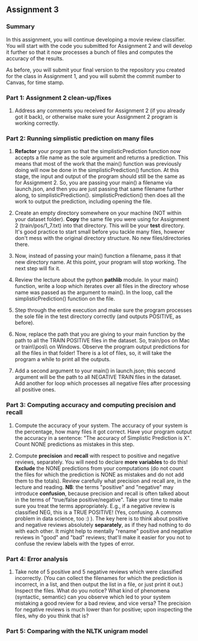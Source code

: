 ## Assignment 3

### Summary

In this assignment, you will continue developing a movie review classifier. 
You will start with the code you submitted for Assignment 2 and will develop it further so that it now processes a bunch of files and computes the accuracy of the results.

As before, you will submit your final version to the repository you created for the class in Assignment 1, and you will submit the commit number to Canvas, for time stamp.

### Part 1: Assignment 2 clean-up/fixes
1. Address any comments you received for Assignment 2 (if you already got it back), or otherwise make sure your Assignment 2 program is working correctly.

### Part 2: Running simplistic prediction on many files
1. **Refactor** your program so that the simplisticPrediction function now accepts a file name as the sole argument and returns a prediction. This means that most of the work that the main() function was previously doing will now be done in the simplisticPrediction() function. At this stage, the input and output of the program should still be the same as for Assignment 2. So, you are passing your main() a filename via launch.json, and then you are just passing that same filename further along, to simplisticPrediction(). simplisticPrediction() then does all the work to output the prediction, including opening the file.

2. Create an empty directory somewhere on your machine (NOT within your dataset folder). **Copy** the same file you were using for Assignment 2 (train/pos/1_7.txt) into that directory. This will be your **test** directory. It's good practice to start small before you tackle many files, however don't mess with the original directory structure. No new files/directories there.

3. Now, instead of passing your main() function a filename, pass it that new directory name. At this point, your program will stop working. The next step will fix it.

4. Review the lecture about the python **pathlib** module. In your main() function, write a loop which iterates over all files in the directory whose name was passed as the argument to main(). In the loop, call the simplisticPrediction() function on the file.

5. Step through the entire execution and make sure the program processes the sole file in the test directory correctly (and outputs POSITIVE, as before).

6. Now, replace the path that you are giving to your main function by the path to all the TRAIN POSITIVE files in the dataset. So, train/pos on Mac or train\\\pos\\\ on Windows. Observe the program output predictions for all the files in that folder! There is a lot of files, so, it will take the program a while to print all the outputs.

7. Add a second argument to your main() in launch.json; this second argument will be the path to all NEGATIVE TRAIN files in the dataset. Add another for loop which processes all negative files after processing all positive ones.

### Part 3: Computing accuracy and computing precision and recall
1. Compute the accuracy of your system. The accuracy of your system is the percentage, how many files it got correct. Have your program output the accuracy in a sentence: "The accuracy of Simplistic Prediction is X". Count NONE predictions as mistakes in this step.

2. Compute **precision** and **recall** with respect to positive and negative reviews, separately. You will need to declare **more variables** to do this! **Exclude** the NONE predictions from your computations (do not count the files for which the prediction is NONE as mistakes and do not add them to the totals). Review carefully what precision and recall are, in the lecture and reading. **NB**: the terms "positive" and "negative" may introduce **confusion**, because precision and recall is often talked about in the terms of "true/false positive/negative". Take your time to make sure you treat the terms appropriately. E.g., if a negative review is classified NEG, this is a TRUE POSITIVE! (Yes, confusing. A common problem in data science, too :) ). The key here is to think about positive and negative reviews absolutely **separately**, as if they had nothing to do with each other. It might help to mentally "rename" positive and negative reviews in "good" and "bad" reviews; that'll make it easier for you not to confuse the review labels with the types of error. 

### Part 4: Error analysis
1. Take note of 5 positive and 5 negative reviews which were classified incorrectly. (You can collect the filenames for which the prediction is incorrect, in a list, and then output the list in a file, or just print it out.) Inspect the files. What do you notice? What kind of phenomena (syntactic, semantic) can you observe which led to your system mistaking a good review for a bad review, and vice versa? The precision for negative reviews is much lower than for positive; upon inspecting the files, why do you think that is?

### Part 5: Comparing with the NLTK unigram model

